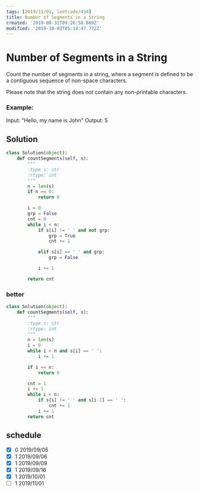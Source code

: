 ```yaml
---
tags: [2019/11/01, leetcode/434]
title: Number of Segments in a String
created: '2019-08-31T09:26:58.869Z'
modified: '2019-10-03T05:14:47.772Z'
---
```


# Number of Segments in a String

Count the number of segments in a string, where a segment is defined to be a contiguous sequence of non-space characters.

Please note that the string does not contain any non-printable characters.

### Example:

Input: "Hello, my name is John"
Output: 5

## Solution

```python
class Solution(object):
    def countSegments(self, s):
        """
        :type s: str
        :rtype: int
        """
        n = len(s)
        if n == 0:
            return 0

        i = 0
        grp = False
        cnt = 0
        while i < n:
            if s[i] != ' ' and not grp:
                grp = True
                cnt += 1

            elif s[i] == ' ' and grp:
                grp = False

            i += 1

        return cnt
```

### better

```python
class Solution(object):
    def countSegments(self, s):
        """
        :type s: str
        :rtype: int
        """
        n = len(s)
        i = 0
        while i < n and s[i] == ' ':
            i += 1

        if i == n:
            return 0

        cnt = 1
        i += 1
        while i < n:
            if s[i] != ' ' and s[i-1] == ' ':
                cnt += 1
            i += 1
        return cnt
```

## schedule

* [x] 0 2019/09/05
* [x] 1 2019/09/06
* [x] 1 2019/09/09
* [x] 1 2019/09/16
* [x] 1 2019/10/01
* [ ] 1 2019/11/01

